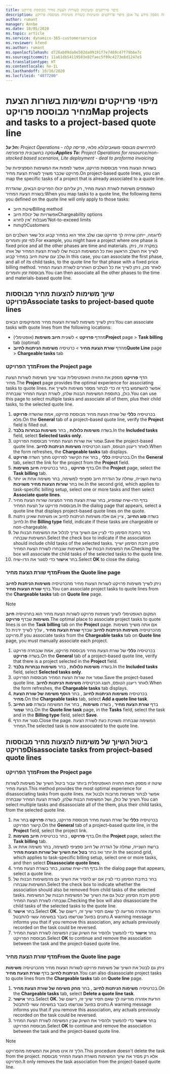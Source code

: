 ```yaml
---
title: מיפוי פרויקטים ומשימות בשורות הצעת מחיר מבוססת פרויקט
description: נושא זה מספק מידע על אופן מיפוי פרויקטים ומשימות בשורת משימות מבוססת פרויקט.
author: rumant
manager: Annbe
ms.date: 10/05/2020
ms.topic: article
ms.service: dynamics-365-customerservice
ms.reviewer: kfend
ms.author: rumant
ms.openlocfilehash: d726ab09da0e502da99191f7e7469c47f79b6e7c
ms.sourcegitcommit: 11a61db54119503e82faec5f99c4273e8d1247e5
ms.translationtype: HT
ms.contentlocale: he-IL
ms.lasthandoff: 10/16/2020
ms.locfileid: "4077200"
---
```

# <a name="map-projects-and-tasks-to-a-project-based-quote-line"></a><span data-ttu-id="596a9-103">מיפוי פרויקטים ומשימות בשורות הצעת מחיר מבוססת פרויקט</span><span class="sxs-lookup"><span data-stu-id="596a9-103">Map projects and tasks to a project-based quote line</span></span>

<span data-ttu-id="596a9-104">_**חל על:** Project Operations לתרחישים מבוססי משאבים/לא מלאי, פריסה קלה - עסקה בחשבונית פרופורמה_</span><span class="sxs-lookup"><span data-stu-id="596a9-104">_**Applies To:** Project Operations for resource/non-stocked based scenarios, Lite deployment - deal to proforma invoicing_</span></span>

<span data-ttu-id="596a9-105">בשורות הצעות מחיר מבוססות פרויקט, אפשר למפות את המשימות הספציפיות של פרויקט שכבר משויך לשורת הצעת מחיר.</span><span class="sxs-lookup"><span data-stu-id="596a9-105">On project-based quote lines, you can map the specific tasks of a project that is already associated to a quote line.</span></span>

<span data-ttu-id="596a9-106">כשממפים משימות לשורת הצעת מחיר, רק עליהם יכולו הפריטים הבאים, שהגדרת בשורת הצעת המחיר:</span><span class="sxs-lookup"><span data-stu-id="596a9-106">When you map tasks to a quote line, the following items you defined on the quote line will only apply to those tasks:</span></span>

- <span data-ttu-id="596a9-107">שיטת חיוב</span><span class="sxs-lookup"><span data-stu-id="596a9-107">Billing method</span></span>
- <span data-ttu-id="596a9-108">אפשרויות של יכולת חיוב</span><span class="sxs-lookup"><span data-stu-id="596a9-108">Chargeability options</span></span>
- <span data-ttu-id="596a9-109">מגבלות 'אין לחרוג'</span><span class="sxs-lookup"><span data-stu-id="596a9-109">Not-to-exceed limits</span></span>
- <span data-ttu-id="596a9-110">לקוחות</span><span class="sxs-lookup"><span data-stu-id="596a9-110">Customers</span></span>

<span data-ttu-id="596a9-111">לדוגמה, ייתכן שיהיה לך פרויקט שבו שלב אחד הוא במחיר קבוע וכל שאר השלבים הם לפי זמן וחומרים.</span><span class="sxs-lookup"><span data-stu-id="596a9-111">For example, you might have a project where one phase is fixed price and all the other phases are time and materials.</span></span> <span data-ttu-id="596a9-112">במקרה זה, ניתן לשייך את השלב הראשון ואת כל המשימות הבנות שלו לשורת הצעת המחיר של אותו שלב עם שיטת חיוב במחיר קבוע.</span><span class="sxs-lookup"><span data-stu-id="596a9-112">In this case, you can associate the first phase, and all of its child tasks, to the quote line for that phase with a fixed price billing method.</span></span> <span data-ttu-id="596a9-113">לאחר מכן, ניתן לשייך את כל השלבים האחרים לשורת הצעת המחיר מבוססת זמן וחומרים.</span><span class="sxs-lookup"><span data-stu-id="596a9-113">You can then associate all the other phases to the time and materials-based quote line.</span></span>

## <a name="associate-tasks-to-project-based-quote-lines"></a><span data-ttu-id="596a9-114">שיוך משימות להצעות מחיר מבוססות פרויקט</span><span class="sxs-lookup"><span data-stu-id="596a9-114">Associate tasks to project-based quote lines</span></span>

<span data-ttu-id="596a9-115">ניתן לשייך משימות לשורות הצעות מחיר מהמיקומים הבאים:</span><span class="sxs-lookup"><span data-stu-id="596a9-115">You can associate tasks with quote lines from the following locations:</span></span>

- <span data-ttu-id="596a9-116">מהדף **פרויקט** > לשונית **חיוב משימות** (אופטימלי)</span><span class="sxs-lookup"><span data-stu-id="596a9-116">**Project** page > **Task billing** tab (optimal)</span></span>
- <span data-ttu-id="596a9-117">מהדף **שורת הצעת מחיר** > כרטיסיה **משימות הניתנות לחיוב**</span><span class="sxs-lookup"><span data-stu-id="596a9-117">**Quote Line** page > **Chargeable tasks** tab</span></span> 

### <a name="from-the-project-page"></a><span data-ttu-id="596a9-118">מדך הפרויקט</span><span class="sxs-lookup"><span data-stu-id="596a9-118">From the Project page</span></span>

<span data-ttu-id="596a9-119">הדף **פרויקט** מספק את החוויה האופטימלית עבור שיוך משימות לשורות הצעת מחיר.</span><span class="sxs-lookup"><span data-stu-id="596a9-119">The **Project** page provides the optimal experience for associating tasks to quote lines.</span></span> <span data-ttu-id="596a9-120">אפשר להשתמש בדף זה כדי לבחור מספר משימות ולשייך את כולן, בתוספת המשימות הבנות שלהן, לשורת הצעת המחיר שנבחרה.</span><span class="sxs-lookup"><span data-stu-id="596a9-120">You can use this page to select multiple tasks and associate all of them, plus their child tasks, to the selected quote line.</span></span>

1. <span data-ttu-id="596a9-121">בכרטיסיה **כללי** של שורת הצעת מחיר מבוססת פרויקט, אמת שהשדה **פרויקט** מלא.</span><span class="sxs-lookup"><span data-stu-id="596a9-121">On the **General** tab of a project–based quote line, verify the **Project** field is filled out.</span></span>
2. <span data-ttu-id="596a9-122">בשדה **משימות כלולות** , בחר **משימות נבחרות בלבד**.</span><span class="sxs-lookup"><span data-stu-id="596a9-122">In the **Included tasks** field, select **Selected tasks only**.</span></span>
3. <span data-ttu-id="596a9-123">שמור את שורות הצעת המחיר מבוססות הפרויקט.</span><span class="sxs-lookup"><span data-stu-id="596a9-123">Save the project-based quote line.</span></span> <span data-ttu-id="596a9-124">לאחר ריענון הטופס, תוצג הכרטיסיה **משימות הניתנות לחיוב**.</span><span class="sxs-lookup"><span data-stu-id="596a9-124">When the form refreshes, the **Chargeable tasks** tab displays.</span></span>
4. <span data-ttu-id="596a9-125">בכרטיסיה **כללי** , בחר את הקישור לפרויקט מתוך השדה **פרויקט**.</span><span class="sxs-lookup"><span data-stu-id="596a9-125">On the **General** tab, select the link for the project from the **Project** field.</span></span>
5. <span data-ttu-id="596a9-126">בדף **פרויקט** , בחר בכרטיסיה **חיוב משימות**.</span><span class="sxs-lookup"><span data-stu-id="596a9-126">On the **Project** page, select the **Task billing** tab.</span></span>
6. <span data-ttu-id="596a9-127">ברשת השנייה, שחלה על הגדרת חיוב ספציפי למשימה, בחר משימה אחת או יותר ואז בחר **שורות הצעות מחיר משויכות**.</span><span class="sxs-lookup"><span data-stu-id="596a9-127">In the second grid, which applies to task-specific billing setup, select one or more tasks and then select **Associate quote lines**.</span></span>
7. <span data-ttu-id="596a9-128">בדף הדו-שיח שמופיע, בחר שורת הצעת מחיר המציגה שורות הצעת מחיר מבוססות פרויקט על הצעת המחיר.</span><span class="sxs-lookup"><span data-stu-id="596a9-128">In the dialog page that appears, select a quote line that displays project-based quote lines on the quote.</span></span>
8. <span data-ttu-id="596a9-129">בשדה **סוג החיוב** , ציין אם אלה משימות הניתנות לחיוב או משימות שאינן ניתנות לחיוב.</span><span class="sxs-lookup"><span data-stu-id="596a9-129">In the **Billing type** field, indicate if these tasks are chargeable or non-chargeable.</span></span>
9. <span data-ttu-id="596a9-130">בחר בתיבת הסימון כדי לציין אם השיוך צריך לכלול את המשימות הבנות של המשימות שנבחרו.</span><span class="sxs-lookup"><span data-stu-id="596a9-130">Select the check box to indicate if the association should include child tasks of the selected tasks.</span></span> <span data-ttu-id="596a9-131">סימון תיבת הסימון ישייך את המשימות הבנות של המשימות שנבחרו לשורת הצעת המחיר.</span><span class="sxs-lookup"><span data-stu-id="596a9-131">Checking the box will associate the child tasks of the selected tasks to the quote line.</span></span>
10. <span data-ttu-id="596a9-132">בחר **אישור** כדי לסגור את הדו-שיח.</span><span class="sxs-lookup"><span data-stu-id="596a9-132">Select **OK** to close the dialog.</span></span>

### <a name="from-the-quote-line-page"></a><span data-ttu-id="596a9-133">מדף שורת הצעת מחיר</span><span class="sxs-lookup"><span data-stu-id="596a9-133">From the Quote line page</span></span>

<span data-ttu-id="596a9-134">ניתן לשייך משימות פרויקט לשורות הצעות מחיר מהכרטיסיה **משימות הניתנות לחיוב** בדף **שורת הצעות מחיר**.</span><span class="sxs-lookup"><span data-stu-id="596a9-134">You can associate project tasks to quote lines from the **Chargeable tasks** tab on **Quote line** page.</span></span>

>[!NOTE]
><span data-ttu-id="596a9-135">המקום האופטימלי לשיוך משימות פרויקט לשורות הצעת מחיר הוא בחרטיסיה **חיוב משימות** שבדף **פרויקט**.</span><span class="sxs-lookup"><span data-stu-id="596a9-135">The optimal place to associate project tasks to quote lines is on the **Task billing** tab on the **Project** page.</span></span> <span data-ttu-id="596a9-136">אם אתה משייך משימות מהכרטיסיה **משימות הניתנות לחיוב** שבדף **שורת הצעת מחיר** , עליך לשייך ידנית כל פרויקט.</span><span class="sxs-lookup"><span data-stu-id="596a9-136">If you associate tasks from the **Chargeable tasks** tab on **Quote line** page, you must manually associate each project.</span></span>

1. <span data-ttu-id="596a9-137">בכרטיסיה **כללי** של שורת הצעת מחיר מבוססת פרויקט, אמת שנבחרה פרויקט בשדה **פרויקט**.</span><span class="sxs-lookup"><span data-stu-id="596a9-137">On the **General** tab of a project–based quote line, verify that there is a project selected in the **Project** field.</span></span>
2. <span data-ttu-id="596a9-138">בשדה **משימות כלולות** , בחר **משימות נבחרות בלבד**.</span><span class="sxs-lookup"><span data-stu-id="596a9-138">In the **Included tasks** field, select **Selected tasks only**.</span></span>
3. <span data-ttu-id="596a9-139">שמור את שורות הצעת המחיר מבוססות הפרויקט.</span><span class="sxs-lookup"><span data-stu-id="596a9-139">Save the project-based quote line.</span></span> <span data-ttu-id="596a9-140">לאחר ריענון הטופס, תוצג הכרטיסיה **משימות הניתנות לחיוב**.</span><span class="sxs-lookup"><span data-stu-id="596a9-140">When the form refreshes, the **Chargeable tasks** tab displays.</span></span>
4. <span data-ttu-id="596a9-141">בכרטיסיה **משימות הניתנות לחיוב** , בחר **הוסף משימה של שורת הצעת מחיר**.</span><span class="sxs-lookup"><span data-stu-id="596a9-141">On the **Chargeable tasks** tab, select **Add a quote line task**.</span></span>
5. <span data-ttu-id="596a9-142">בדף **שורת הצעת מחיר** , בשדה **משימות** , בחר את המשימה ובשדה **סוג החיוב** בחר **שמור**.</span><span class="sxs-lookup"><span data-stu-id="596a9-142">On the **Quote line task** page, in the **Tasks** field, select the task and in the **Billing type** field, select **Save**.</span></span> 
6. <span data-ttu-id="596a9-143">סגור את הדף.</span><span class="sxs-lookup"><span data-stu-id="596a9-143">Close the page.</span></span> <span data-ttu-id="596a9-144">המשימה שנבחרה משויכת כעת לשורת הצעת המחיר.</span><span class="sxs-lookup"><span data-stu-id="596a9-144">The selected task is now associated to the quote line.</span></span>

## <a name="disassociate-tasks-from-projectbased-quote-lines"></a><span data-ttu-id="596a9-145">ביטול השיוך של משימות להצעות מחיר מבוססות פרויקט</span><span class="sxs-lookup"><span data-stu-id="596a9-145">Disassociate tasks from project–based quote lines</span></span>

### <a name="from-the-project-page"></a><span data-ttu-id="596a9-146">מדך הפרויקט</span><span class="sxs-lookup"><span data-stu-id="596a9-146">From the Project page</span></span>

<span data-ttu-id="596a9-147">שיטה זו מספק תאת החוויה האופטימלית ביותר עבור ביטול השיוך של משימות לשורות הצעת מחיר.</span><span class="sxs-lookup"><span data-stu-id="596a9-147">This method provides the most optimal experience for disassociating tasks from quote lines.</span></span> <span data-ttu-id="596a9-148">אפשר לבחור משימות מרובות ולבטל את השיוך של כולן, ושל המשימות הבנות שלהן, לשורת הצעת המחיר שנבחרה.</span><span class="sxs-lookup"><span data-stu-id="596a9-148">You can select multiple tasks and disassociate all of the them, plus their child tasks, from the selected quote line.</span></span>

1. <span data-ttu-id="596a9-149">בכרטיסיה **כללי** של שורת הצעת מחיר מבוססת פרויקט, בשדה **פרויקט** בחר את קישור הפרויקט.</span><span class="sxs-lookup"><span data-stu-id="596a9-149">On the **General** tab of a project–based quote line, in the **Project** field, select the project link.</span></span>
2. <span data-ttu-id="596a9-150">בדף **פרויקט** , בחר בכרטיסיה **חיוב משימות**.</span><span class="sxs-lookup"><span data-stu-id="596a9-150">On the **Project** page, select the **Task billing** tab.</span></span>
3. <span data-ttu-id="596a9-151">ברשת השנייה, שחלה על הגדרה של חיוב ספציפי למשימה, בחר משימה אחת או יותר ואז בחר **בטל את השיוך של שורות הצעות מחיר**.</span><span class="sxs-lookup"><span data-stu-id="596a9-151">In the second grid, which applies to task-specific billing setup, select one or more tasks, and then select **Disassociate quote lines**.</span></span>
4. <span data-ttu-id="596a9-152">בדף הדו-שיח שמוצג, בחר בשורת הצעת מחיר.</span><span class="sxs-lookup"><span data-stu-id="596a9-152">In the dialog page that appears, select a quote line.</span></span>
5. <span data-ttu-id="596a9-153">בחר בתיבת הסימון כדי לציין אם יש להסיר את השיוך גם מהמשימות הבנות של המשימות שנבחרו.</span><span class="sxs-lookup"><span data-stu-id="596a9-153">Select the check box to indicate whether the association should also be removed from child tasks of the selected tasks.</span></span> <span data-ttu-id="596a9-154">סימון תיבת הסימון יבטל גם את השיוך של המשימות הבנות של המשימות שנבחרו לשורת הצעת המחיר.</span><span class="sxs-lookup"><span data-stu-id="596a9-154">Checking the box will also disassociate the child tasks of the selected tasks to the quote line.</span></span>
6. <span data-ttu-id="596a9-155">בחר **אישור**.</span><span class="sxs-lookup"><span data-stu-id="596a9-155">Select **OK**.</span></span> <span data-ttu-id="596a9-156">הודעת אזהרה מודיעה לך שאם תסיר שיוך זה, רישום של נתונים בפועל שנרשמו בעבר במשימה עשוי להתבטל.</span><span class="sxs-lookup"><span data-stu-id="596a9-156">A warning message informs you that if you remove this association, any actuals previously recorded on the task could be reversed.</span></span> 
7. <span data-ttu-id="596a9-157">בחר **אישור** כדי להמשיך ולהסיר את השיוק שבין המשימה לשורת הצעת המחיר מבוססת הפרויקט.</span><span class="sxs-lookup"><span data-stu-id="596a9-157">Select **OK** to continue and remove the association between the task and the project-based quote line.</span></span>

### <a name="from-the-quote-line-page"></a><span data-ttu-id="596a9-158">מדף שורת הצעת מחיר</span><span class="sxs-lookup"><span data-stu-id="596a9-158">From the Quote line page</span></span>

<span data-ttu-id="596a9-159">ניתן גם לבטל את השיוך של משימות פרויקט לשורות הצעות מחיר מהכרטיסיה **משימות הניתנות לחיוב** בדף **שורת הצעת מחיר**.</span><span class="sxs-lookup"><span data-stu-id="596a9-159">You can also disassociate project tasks to quote lines from the **Chargeable tasks** tab on **Quote line** page.</span></span>

1. <span data-ttu-id="596a9-160">בכרטיסיה **משימות הניתנות לחיוב** , בחר **מחק משימה של שורת הצעת מחיר**.</span><span class="sxs-lookup"><span data-stu-id="596a9-160">On the **Chargeable tasks** tab, select **Delete a quote line task**.</span></span>
2. <span data-ttu-id="596a9-161">בחר **אישור**.</span><span class="sxs-lookup"><span data-stu-id="596a9-161">Select **OK**.</span></span> <span data-ttu-id="596a9-162">הודעת אזהרה מודיעה לך שאם תסיר שיוך זה, רישום של נתונים בפועל שנרשמו בעבר במשימה עשוי להתבטל.</span><span class="sxs-lookup"><span data-stu-id="596a9-162">A warning message informs you that if you remove this association, any actuals previously recorded on the task could be reversed.</span></span> 
3. <span data-ttu-id="596a9-163">בחר **אישור** כדי להמשיך ולהסיר את השיוק שבין המשימה לשורת הצעת המחיר מבוססת הפרויקט.</span><span class="sxs-lookup"><span data-stu-id="596a9-163">Select **OK** to continue and remove the association between the task and the project-based quote line.</span></span>

>[!NOTE]
> <span data-ttu-id="596a9-164">הליך זה אינו מוחק את המשימה מהפרויקט.</span><span class="sxs-lookup"><span data-stu-id="596a9-164">This procedure doesn't delete the task from the project.</span></span> <span data-ttu-id="596a9-165">אלא רק מסיר את שיוך המשימות משורת הצעת המחיר מבוססת הפרויקט.</span><span class="sxs-lookup"><span data-stu-id="596a9-165">It only removes the task association from the project-based quote line.</span></span>
